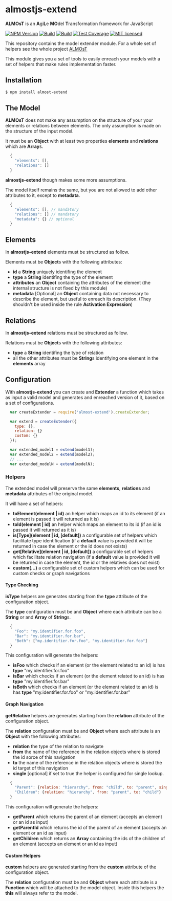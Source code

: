 # almostjs-extend
__ALMOsT__ is an **A**gi**L**e **MO**del **T**ransformation framework for JavaScript

[![NPM Version][npm-image]][npm-url]
[![Build][travis-image]][travis-url]
[![Build][appveyor-image]][appveyor-url]
[![Test Coverage][coveralls-image]][coveralls-url]
[![MIT licensed][license-image]][license-url]

This repository contains the model extender module.
For a whole set of helpers see the whole project [ALMOsT](https://github.com/B3rn475/almostjs)

This module gives you a set of tools to easily enreach your models with a set of helpers that make rules implementation faster.

## Installation

```bash
$ npm install almost-extend
```

## The Model

__ALMOsT__ does not make any assumption on the structure of your your elements or relations between elements.
The only assumption is made on the structure of the input model.

It must be an __Object__ with at least two properties __elements__ and __relations__ which are **Array**s.

```javascript
  {
    "elements": [],
    "relations": []
  }
```

__almostjs-extend__ though makes some more assumptions.

The model itself remains the same, but you are not allowed to add other attributes to it, except to __metadata__.

```javascript
  {
    "elements": [], // mandatory
    "relations": [] // mandatory
    "metadata": {} // optional
  }
```

## Elements

In __almostjs-extend__ elements must be structured as follow.

Elements must be **Object**s with the following attributes:
 - __id__ a __String__ uniquely identifing the element
 - __type__ a __String__ identifing the type of the element
 - __attributes__ an __Object__ containing the attributes of the element (the internal structure is not fixed by this module)
 - __metadata__ [Optional] an __Object__ containing data not necessary to describe the element, but useful to enreach its description. (They shouldn't be used inside the rule __Activation Expression__)

## Relations

In __almostjs-extend__ relations must be structured as follow.

Relations must be **Object**s with the following attributes:
 - __type__ a __String__ identifing the type of relation
 - all the other attributes must be **String**s identifying one element in the __elements__ array

## Configuration

With __almostjs-extend__ you can create and __Extender__ a function which takes as input a valid model and generates and enreached version of it, based on a set of configurations.

```javascript
  var createExtender = require('almost-extend').createExtender;

  var extend = createExtender({
    type: {},
    relation: {}
    custom: {}
  });

  var extended_model1 = extend(model1);
  var extended_model2 = extend(model2);
  // ...
  var extended_modelN = extend(modelN);
```

### Helpers

The extended model will preserve the same **elements**, __relations__ and __metadata__ attributes of the original model.

It will have a set of helpers:
 - __toElement(element | id)__ an helper which maps an id to its element (if an element is passed it will returned as it is)
 - __toId(element | id)__ an helper which maps an element to its id (if an id is passed it will returned as it is)
 - __is\[Type\](element | id, [default])__ a configurable set of helpers which facilitate type identification (if a __default__ value is provided it will be returned in case the element or the id does not exists)
 - __get\[Relative\](element | id, [default])__ a configurable set of helpers which facilitate relation navigation (if a __default__ value is provided it will be returned in case the element, the id or the relatives does not exist)
 - __custom(...)__ a configurable set of custom helpers which can be used for custom checks or graph navigations

#### Type Checking

__isType__ helpers are generates starting from the __type__ attribute of the configuration object.

The __type__ configuration must be and __Object__ where each attribute can be a __String__ or and __Array__ of **String**s.

```javascript
  {
    "Foo": "my.identifier.for.foo",
    "Bar": "my.identifier.for.bar",
    "Both": ["my.identifier.for.foo", "my.identifier.for.foo"]
  }
```

This configuration will generate the helpers:
 - __isFoo__ which checks if an element (or the element related to an id) is has __type__ "my.identifier.for.foo"
 - __isBar__ which checks if an element (or the element related to an id) is has __type__ "my.identifier.for.bar"
 - __isBoth__ which checks if an element (or the element related to an id) is has __type__ "my.identifier.for.foo" or "my.identifier.for.bar"

#### Graph Navigation

__getRelative__ helpers are generates starting from the __relation__ attribute of the configuration object.

The __relation__ configuration must be and __Object__ where each attribute is an __Object__ with the following attributes:
 - __relation__ the type of the relation to navigate
 - __from__ the name of the reference in the relation objects where is stored the id sorce of this navigation
 - __to__ the name of the reference in the relation objects where is stored the id target of this navigation
 - __single__ [optional] if set to true the helper is configured for single lookup.

```javascript
  {
    "Parent": {relation: "hierarchy", from: "child", to: "parent", single: true},
    "Children": {relation: "hierarchy", from: "parent", to: "child"}
  }
```

This configuration will generate the helpers:
 - __getParent__ which returns the parent of an element (accepts an element or an id as input)
 - __getParentId__ which returns the id of the parent of an element (accepts an element or an id as input)
 - __getChildren__ which returns an __Array__ containing the ids of the children of an element (accepts an element or an id as input)

#### Custom Helpers

__custom__ helpers are generated starting from the __custom__ attribute of the configuration object.

The __relation__ configuration must be and __Object__ where each attribute is a __Function__ which will be attached to the model object. Inside this helpers the __this__ will always refer to the model.

[npm-image]: https://img.shields.io/npm/v/almost-extend.svg
[npm-url]: https://npmjs.org/package/almost-extend
[travis-image]: https://img.shields.io/travis/B3rn475/almostjs-extend/master.svg
[travis-url]: https://travis-ci.org/B3rn475/almostjs-extend
[appveyor-image]: https://ci.appveyor.com/api/projects/status/github/B3rn475/almostjs-extend?svg=true
[appveyor-url]: https://ci.appveyor.com/project/B3rn475/almostjs-extend
[coveralls-image]: https://img.shields.io/coveralls/B3rn475/almostjs-extend/master.svg
[coveralls-url]: https://coveralls.io/r/B3rn475/almostjs-core?branch=master
[license-image]: https://img.shields.io/badge/license-MIT-blue.svg
[license-url]: https://raw.githubusercontent.com/B3rn475/almostjs-extend/master/LICENSE
